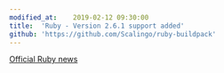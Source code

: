 ```yaml
---
modified_at:	2019-02-12 09:30:00
title:	'Ruby - Version 2.6.1 support added'
github: 'https://github.com/Scalingo/ruby-buildpack'
---
```


[Official Ruby news](https://www.ruby-lang.org/en/news/2019/01/30/ruby-2-6-1-released/)
